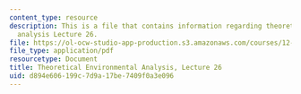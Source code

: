 ```yaml
---
content_type: resource
description: This is a file that contains information regarding theoretical environmental
  analysis Lecture 26.
file: https://ol-ocw-studio-app-production.s3.amazonaws.com/courses/12-009j-theoretical-environmental-analysis-spring-2015/d894e606199c7d9a17be7409f0a3e096_MIT12_009JS15_26ecosystem.pdf
file_type: application/pdf
resourcetype: Document
title: Theoretical Environmental Analysis, Lecture 26
uid: d894e606-199c-7d9a-17be-7409f0a3e096
---
```

